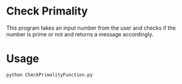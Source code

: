 # Check Primality
This program takes an input number from the user and checks if the number is prime or not and returns a message accordingly.

# Usage
```python
python CheckPrimalityFunction.py
```
